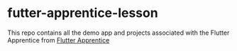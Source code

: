 # futter-apprentice-lesson

This repo contains all the demo app and projects associated with the Flutter Apprentice from 
 [Flutter Apprentice](https://www.raywenderlich.com/books/flutter-apprentice)
